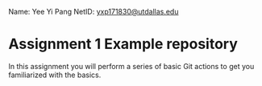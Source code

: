 Name: Yee Yi Pang
NetID: yxp171830@utdallas.edu
# Assignment 1 Example repository

In this assignment you will perform a series of basic Git actions to get you familiarized with the basics.
